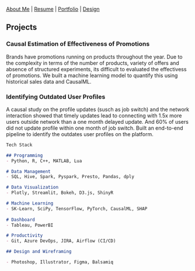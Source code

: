 

[About Me](https://github.com/Ezhilvel/portfolio/edit/main/README.md) 
 | [Resume](https://github.com/Ezhilvel/portfolio/edit/main/README.md) 
 | [Portfolio](https://github.com/Ezhilvel/portfolio/edit/main/README.md) 
 | [Design](https://github.com/Ezhilvel/portfolio/edit/main/README.md) 

## Projects


### Causal Estimation of Effectiveness of Promotions

Brands have promotions running on products throughout the year. Due to the complexity in terms of the number of products, variety of offers and absence of structured experiments, its difficult to evaluated the effectivess of promotions. We built a machine learning model to quantify this using historical sales data and CausalML.

### Identifying Outdated User Profiles

A causal study on the profile updates (susch as job switch) and the network interaction showed that timely updates lead to connecting with 1.5x more users outside network than a one month delayed update. And 60% of users did not update profile within one month of job switch. Built an end-to-end pipeline to identify the outdates user profiles on the platform.

```markdown
Tech Stack

## Programming 
- Python, R, C++, MATLAB, Lua

# Data Management
- SQL, Hive, Spark, Pyspark, Presto, Pandas, dply

# Data Visualization 
- Plotly, Streamlit, Bokeh, D3.js, ShinyR

# Machine Learning
- SK-Learn, SciPy, TensorFlow, PyTorch, CausalML, SHAP
 
# Dashboard
- Tableau, PowerBI

# Productivity 
- Git, Azure DevOps, JIRA, Airflow (CI/CD)

## Design and Wireframing

- Photoshop, Illustrator, Figma, Balsamiq
```

